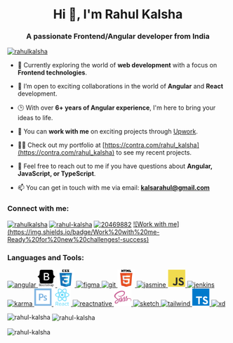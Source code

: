 <h1 align="center">Hi 👋, I'm Rahul Kalsha</h1>
<h3 align="center">A passionate Frontend/Angular developer from India</h3>

<p align="left"> <a href="https://twitter.com/rahulkalsha" target="blank"><img src="https://img.shields.io/twitter/follow/rahulkalsha?logo=twitter&style=for-the-badge" alt="rahulkalsha" /></a> </p>

- 🌱 Currently exploring the world of **web development** with a focus on **Frontend technologies**.

- 👯 I’m open to exciting collaborations in the world of **Angular** and **React** development.

- 🕒 With over **6+ years of Angular experience**, I'm here to bring your ideas to life.

- 💼 You can **work with me** on exciting projects through [Upwork](https://www.upwork.com/workwith/rahulk262).

- 👨‍💻 Check out my portfolio at [https://contra.com/rahul_kalsha](https://contra.com/rahul_kalsha) to see my recent projects.

- 💬 Feel free to reach out to me if you have questions about **Angular, JavaScript, or TypeScript**.

- 📫 You can get in touch with me via email: **kalsarahul@gmail.com**

<h3 align="left">Connect with me:</h3>
<p align="left">
<a href="https://twitter.com/rahulkalsha" target="blank"><img align="center" src="https://raw.githubusercontent.com/rahuldkjain/github-profile-readme-generator/master/src/images/icons/Social/twitter.svg" alt="rahulkalsha" height="30" width="40" /></a>
<a href="https://linkedin.com/in/rahul-kalsha" target="blank"><img align="center" src="https://raw.githubusercontent.com/rahuldkjain/github-profile-readme-generator/master/src/images/icons/Social/linked-in-alt.svg" alt="rahul-kalsha" height="30" width="40" /></a>
<a href="https://stackoverflow.com/users/20469882" target="blank"><img align="center" src="https://raw.githubusercontent.com/rahuldkjain/github-profile-readme-generator/master/src/images/icons/Social/stack-overflow.svg" alt="20469882" height="30" width="40" /></a>
<a href="https://www.upwork.com/workwith/rahulk262" target="blank">![Work with me](https://img.shields.io/badge/Work%20with%20me-Ready%20for%20new%20challenges!-success)</a>
</p>

<h3 align="left">Languages and Tools:</h3>
<p align="left"> <a href="https://angular.io" target="_blank" rel="noreferrer"> <img src="https://angular.io/assets/images/logos/angular/angular.svg" alt="angular" width="40" height="40"/> </a> <a href="https://getbootstrap.com" target="_blank" rel="noreferrer"> <img src="https://raw.githubusercontent.com/devicons/devicon/master/icons/bootstrap/bootstrap-plain-wordmark.svg" alt="bootstrap" width="40" height="40"/> </a> <a href="https://www.w3schools.com/css/" target="_blank" rel="noreferrer"> <img src="https://raw.githubusercontent.com/devicons/devicon/master/icons/css3/css3-original-wordmark.svg" alt="css3" width="40" height="40"/> </a> <a href="https://www.figma.com/" target="_blank" rel="noreferrer"> <img src="https://www.vectorlogo.zone/logos/figma/figma-icon.svg" alt="figma" width="40" height="40"/> </a> <a href="https://git-scm.com/" target="_blank" rel="noreferrer"> <img src="https://www.vectorlogo.zone/logos/git-scm/git-scm-icon.svg" alt="git" width="40" height="40"/> </a> <a href="https://www.w3.org/html/" target="_blank" rel="noreferrer"> <img src="https://raw.githubusercontent.com/devicons/devicon/master/icons/html5/html5-original-wordmark.svg" alt="html5" width="40" height="40"/> </a> <a href="https://jasmine.github.io/" target="_blank" rel="noreferrer"> <img src="https://www.vectorlogo.zone/logos/jasmine/jasmine-icon.svg" alt="jasmine" width="40" height="40"/> </a> <a href="https://developer.mozilla.org/en-US/docs/Web/JavaScript" target="_blank" rel="noreferrer"> <img src="https://raw.githubusercontent.com/devicons/devicon/master/icons/javascript/javascript-original.svg" alt="javascript" width="40" height="40"/> </a> <a href="https://www.jenkins.io" target="_blank" rel="noreferrer"> <img src="https://www.vectorlogo.zone/logos/jenkins/jenkins-icon.svg" alt="jenkins" width="40" height="40"/> </a> <a href="https://karma-runner.github.io/latest/index.html" target="_blank" rel="noreferrer"> <img src="https://raw.githubusercontent.com/detain/svg-logos/780f25886640cef088af994181646db2f6b1a3f8/svg/karma.svg" alt="karma" width="40" height="40"/> </a> <a href="https://www.photoshop.com/en" target="_blank" rel="noreferrer"> <img src="https://raw.githubusercontent.com/devicons/devicon/master/icons/photoshop/photoshop-line.svg" alt="photoshop" width="40" height="40"/> </a> <a href="https://reactjs.org/" target="_blank" rel="noreferrer"> <img src="https://raw.githubusercontent.com/devicons/devicon/master/icons/react/react-original-wordmark.svg" alt="react" width="40" height="40"/> </a> <a href="https://reactnative.dev/" target="_blank" rel="noreferrer"> <img src="https://reactnative.dev/img/header_logo.svg" alt="reactnative" width="40" height="40"/> </a> <a href="https://sass-lang.com" target="_blank" rel="noreferrer"> <img src="https://raw.githubusercontent.com/devicons/devicon/master/icons/sass/sass-original.svg" alt="sass" width="40" height="40"/> </a> <a href="https://www.sketch.com/" target="_blank" rel="noreferrer"> <img src="https://www.vectorlogo.zone/logos/sketchapp/sketchapp-icon.svg" alt="sketch" width="40" height="40"/> </a> <a href="https://tailwindcss.com/" target="_blank" rel="noreferrer"> <img src="https://www.vectorlogo.zone/logos/tailwindcss/tailwindcss-icon.svg" alt="tailwind" width="40" height="40"/> </a> <a href="https://www.typescriptlang.org/" target="_blank" rel="noreferrer"> <img src="https://raw.githubusercontent.com/devicons/devicon/master/icons/typescript/typescript-original.svg" alt="typescript" width="40" height="40"/> </a> <a href="https://www.adobe.com/products/xd.html" target="_blank" rel="noreferrer"> <img src="https://cdn.worldvectorlogo.com/logos/adobe-xd.svg" alt="xd" width="40" height="40"/> </a> </p>

<p><img align="left" src="https://github-readme-stats.vercel.app/api/top-langs?username=rahul-kalsha&show_icons=true&locale=en&layout=compact" alt="rahul-kalsha" /></p>

<p>&nbsp;<img align="center" src="https://github-readme-stats.vercel.app/api?username=rahul-kalsha&show_icons=true&locale=en" alt="rahul-kalsha" /></p>

<p><img align="center" src="https://github-readme-streak-stats.herokuapp.com/?user=rahul-kalsha&" alt="rahul-kalsha" /></p>
